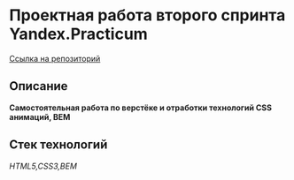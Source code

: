 
# Проектная работа второго спринта Yandex.Practicum

[Ссылка на репозиторий](https://github.com/AlexLeibch/how-to-learn)

## Описание
__Самостоятельная работа по верстёке и отработки технологий CSS анимаций, BEM__

## Стек технологий  

*HTML5,CSS3,BEM*
